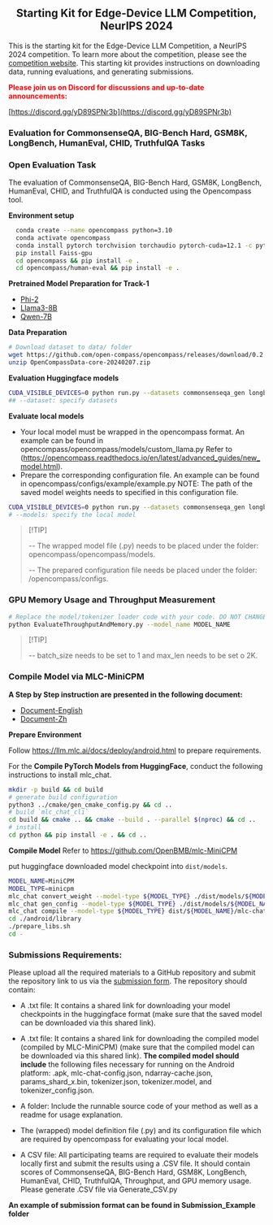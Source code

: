 <h2 align="center">Starting Kit for Edge-Device LLM Competition, NeurIPS 2024</h2>

This is the starting kit for the Edge-Device LLM Competition, a NeurIPS 2024 competition. To learn more about the competition, please see the [competition website](https://edge-llms-challenge.github.io/edge-llm-challenge.github.io/).  This starting kit provides instructions on downloading data, running evaluations, and generating submissions.

<span style="color:red"><strong>Please join us on Discord for discussions and up-to-date announcements:</strong></span>

[https://discord.gg/yD89SPNr3b](https://discord.gg/yD89SPNr3b)


### Evaluation for CommonsenseQA, BIG-Bench Hard, GSM8K, LongBench, HumanEval, CHID, TruthfulQA Tasks

### Open Evaluation Task

The evaluation of CommonsenseQA, BIG-Bench Hard, GSM8K, LongBench, HumanEval, CHID, and TruthfulQA is conducted using the Opencompass tool.

**Environment setup**

```bash
  conda create --name opencompass python=3.10 
  conda activate opencompass
  conda install pytorch torchvision torchaudio pytorch-cuda=12.1 -c pytorch -c nvidia
  pip install Faiss-gpu
  cd opencompass && pip install -e .
  cd opencompass/human-eval && pip install -e .
```


**Pretrained Model Preparation for Track-1**

- [Phi-2](https://huggingface.co/microsoft/phi-2)
- [Llama3-8B](https://huggingface.co/meta-llama/Meta-Llama-3-8B)
- [Qwen-7B](https://huggingface.co/Qwen/Qwen2-7B)

**Data Preparation**

```bash
# Download dataset to data/ folder
wget https://github.com/open-compass/opencompass/releases/download/0.2.2.rc1/OpenCompassData-core-20240207.zip
unzip OpenCompassData-core-20240207.zip
```

**Evaluation Huggingface models**

```bash 
CUDA_VISIBLE_DEVICES=0 python run.py --datasets commonsenseqa_gen longbench bbh_gen gsm8k_gen humaneval_gen FewCLUE_chid_gen truthfulqa_gen --hf-num-gpus 1 --hf-type base --hf-path meta-llama/Meta-Llama-3-8B --debug --model-kwargs device_map='auto' trust_remote_code=True
## --dataset: specify datasets
```
**Evaluate local models**

  - Your local model must be wrapped in the opencompass format. An example can be found in opencompass/opencompass/models/custom_llama.py Refer to (https://opencompass.readthedocs.io/en/latest/advanced_guides/new_model.html).
  - Prepare the corresponding configuration file. An example can  be found in opencompass/configs/example/example.py NOTE: The path of the saved model weights needs to specified in this configuration file.

```bash
CUDA_VISIBLE_DEVICES=0 python run.py --datasets commonsenseqa_gen longbench bbh_gen gsm8k_gen humaneval_gen FewCLUE_chid_gen truthfulqa_gen --hf-num-gpus 1 --hf-type base --models example --debug --model-kwargs device_map='auto' trust_remote_code=True
# --models: specify the local model
```

> \[!TIP\]
>
> -- The wrapped model file (.py) needs to be placed under the folder: opencompass/opencompass/models.
>
> -- The prepared configuration file needs be placed under the folder: /opencompass/configs.


### GPU Memory Usage and Throughput Measurement

```bash
# Replace the model/tokenizer loader code with your code. DO NOT CHANGE THE HYPER-PARAMETER SETTING.
python EvaluateThroughputAndMemory.py --model_name MODEL_NAME
```
> \[!TIP\]
>
> -- batch_size needs to be set to 1 and max_len needs to be set o 2K.

### Compile Model via MLC-MiniCPM 
**A Step by Step instruction are presented in the following document:**
- [Document-English](Step_by_step_instruction_MLC-miniMPC_English.pdf)
- [Document-Zh](Step-by-Step_Instruction_MLC-LLM_zh.pdf)


**Prepare Environment** 

Follow https://llm.mlc.ai/docs/deploy/android.html to prepare requirements.

For the **Compile PyTorch Models from HuggingFace**,  conduct the following instructions to install mlc_chat.

```bash
mkdir -p build && cd build
# generate build configuration
python3 ../cmake/gen_cmake_config.py && cd ..
# build `mlc_chat_cli`
cd build && cmake .. && cmake --build . --parallel $(nproc) && cd ..
# install
cd python && pip install -e . && cd ..
```

**Compile Model** Refer to https://github.com/OpenBMB/mlc-MiniCPM

put huggingface downloaded model checkpoint into `dist/models`.

```bash
MODEL_NAME=MiniCPM
MODEL_TYPE=minicpm
mlc_chat convert_weight --model-type ${MODEL_TYPE} ./dist/models/${MODEL_NAME}-hf/  -o dist/$MODEL_NAME/
mlc_chat gen_config --model-type ${MODEL_TYPE} ./dist/models/${MODEL_NAME}-hf/ --conv-template LM --sliding-window-size 768 -o dist/${MODEL_NAME}/
mlc_chat compile --model-type ${MODEL_TYPE} dist/${MODEL_NAME}/mlc-chat-config.json --device android -o ./dist/libs/${MODEL_NAME}-android.tar
cd ./android/library
./prepare_libs.sh
cd -
```

### Submissions Requirements:

Please upload all the required materials to a GitHub repository and submit the repository link to us via the [submission form](https://forms.gle/S367FfxUDcjSKz1Q9). The repository should contain:

- A .txt file: It contains a shared link for downloading your model checkpoints in the huggingface format (make sure that the saved model can be downloaded via this shared link).

- A .txt file: It contains a shared link for downloading the compiled model (compiled by MLC-MiniCPM) (make sure that the compiled model can be downloaded via this shared link). **The compiled model should include** the following files necessary for running on the Android platform: .apk, mlc-chat-config.json, ndarray-cache.json, params_shard_x.bin, tokenizer.json, tokenizer.model, and tokenizer_config.json.

- A folder: Include the runnable source code of your method as well as a readme for usage explanation.

- The (wrapped) model definition file (.py) and its configuration file which are required by opencompass for evaluating your local model. 

- A CSV file: All participating teams are required to evaluate their models locally first and submit the results using a .CSV file. It should contain scores of CommonsenseQA, BIG-Bench Hard, GSM8K, LongBench, HumanEval, CHID, TruthfulQA, Throughput, and GPU memory usage. Please generate .CSV file via Generate_CSV.py

**An example of submission format can be found in Submission_Example folder**

